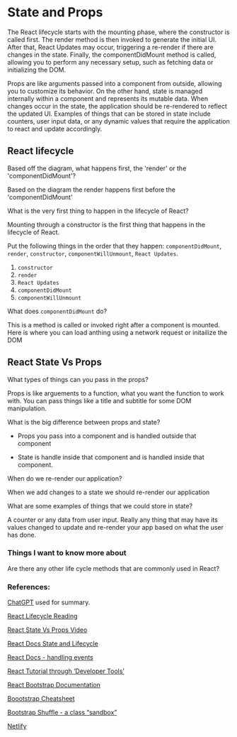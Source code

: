 # State and Props

The React lifecycle starts with the mounting phase, where the constructor is called first. The render method is then invoked to generate the initial UI. After that, React Updates may occur, triggering a re-render if there are changes in the state. Finally, the componentDidMount method is called, allowing you to perform any necessary setup, such as fetching data or initializing the DOM.

Props are like arguments passed into a component from outside, allowing you to customize its behavior. On the other hand, state is managed internally within a component and represents its mutable data. When changes occur in the state, the application should be re-rendered to reflect the updated UI. Examples of things that can be stored in state include counters, user input data, or any dynamic values that require the application to react and update accordingly.

## React lifecycle

Based off the diagram, what happens first, the 'render' or the 'componentDidMount'?

Based on the diagram the render happens first before the 'componentDidMount'

What is the very first thing to happen in the lifecycle of React?

Mounting through a constructor is the first thing that happens in the lifecycle of React.

Put the following things in the order that they happen: `componentDidMount`, `render`, `constructor`, `componentWillUnmount`, `React Updates`.

1. `constructor`
2. `render`
3. `React Updates`
4. `componentDidMount`
5. `componentWillUnmount`

What does `componentDidMount` do?

This is a method is called or invoked right after a component is mounted. Here is where you can load anthing using a network request or initailize the DOM

## React State Vs Props

What types of things can you pass in the props?

Props is like arguements to a function, what you want the function to work with. You can pass things like a title and subtitle for some DOM manipulation.

What is the big difference between props and state?

* Props you pass into a component and is handled outside that component

* State is handle inside that component and is handled inside that component.

When do we re-render our application?

When we add changes to a state we should re-render our application

What are some examples of things that we could store in state?

A counter or any data from user input. Really any thing that may have its values changed to update and re-render your app based on what the user has done.

### Things I want to know more about

Are there any other life cycle methods that are commonly used in React?

### References:

[ChatGPT](https://chat.openai.com/?model=text-davinci-002-render-sha) used for summary.

[React Lifecycle Reading](https://medium.com/@joshuablankenshipnola/react-component-lifecycle-events-cb77e670a093)

[React State Vs Props Video](https://www.youtube.com/watch?v=IYvD9oBCuJI)

[React Docs State and Lifecycle](https://reactjs.org/docs/state-and-lifecycle.html)

[React Docs - handling events](https://reactjs.org/docs/handling-events.html)

[React Tutorial through ‘Developer Tools’](https://reactjs.org/tutorial/tutorial.html)

[React Bootstrap Documentation](https://react-bootstrap.github.io/)

[Boootstrap Cheatsheet](https://getbootstrap.com/docs/5.0/examples/cheatsheet/)

[Bootstrap Shuffle - a class “sandbox”](https://bootstrapshuffle.com/classes)

[Netlify](https://www.netlify.com/)
